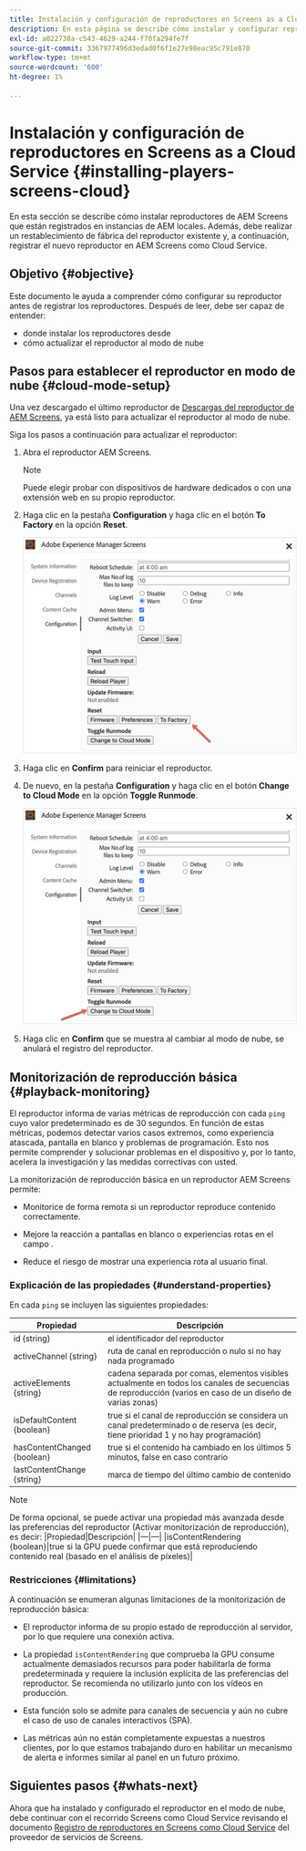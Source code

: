 ```yaml
---
title: Instalación y configuración de reproductores en Screens as a Cloud Service
description: En esta página se describe cómo instalar y configurar reproductores en Screens como Cloud Service.
exl-id: a022738a-c543-4629-a244-f70fa294fe7f
source-git-commit: 3367977496d3edad0f6f1e27e98eac95c791e870
workflow-type: tm+mt
source-wordcount: '600'
ht-degree: 1%

---
```


# Instalación y configuración de reproductores en Screens as a Cloud Service {#installing-players-screens-cloud}

En esta sección se describe cómo instalar reproductores de AEM Screens que están registrados en instancias de AEM locales. Además, debe realizar un restablecimiento de fábrica del reproductor existente y, a continuación, registrar el nuevo reproductor en AEM Screens como Cloud Service.

## Objetivo {#objective}

Este documento le ayuda a comprender cómo configurar su reproductor antes de registrar los reproductores. Después de leer, debe ser capaz de entender:

* donde instalar los reproductores desde
* cómo actualizar el reproductor al modo de nube

## Pasos para establecer el reproductor en modo de nube {#cloud-mode-setup}

Una vez descargado el último reproductor de [Descargas del reproductor de AEM Screens](https://download.macromedia.com/screens/), ya está listo para actualizar el reproductor al modo de nube.

Siga los pasos a continuación para actualizar el reproductor:

1. Abra el reproductor AEM Screens.

   >[!NOTE]
   >Puede elegir probar con dispositivos de hardware dedicados o con una extensión web en su propio reproductor.

1. Haga clic en la pestaña **Configuration** y haga clic en el botón **To Factory** en la opción **Reset**.

   ![image](/help/screens-cloud/assets/player/installplayer-2.png)

1. Haga clic en **Confirm** para reiniciar el reproductor.

1. De nuevo, en la pestaña **Configuration** y haga clic en el botón **Change to Cloud Mode** en la opción **Toggle Runmode**.

   ![image](/help/screens-cloud/assets/player/installplayer-1.png)

1. Haga clic en **Confirm** que se muestra al cambiar al modo de nube, se anulará el registro del reproductor.

## Monitorización de reproducción básica {#playback-monitoring}

El reproductor informa de varias métricas de reproducción con cada `ping` cuyo valor predeterminado es de 30 segundos. En función de estas métricas, podemos detectar varios casos extremos, como experiencia atascada, pantalla en blanco y problemas de programación. Esto nos permite comprender y solucionar problemas en el dispositivo y, por lo tanto, acelera la investigación y las medidas correctivas con usted.

La monitorización de reproducción básica en un reproductor AEM Screens permite:

* Monitorice de forma remota si un reproductor reproduce contenido correctamente.

* Mejore la reacción a pantallas en blanco o experiencias rotas en el campo .

* Reduce el riesgo de mostrar una experiencia rota al usuario final.

### Explicación de las propiedades {#understand-properties}

En cada `ping` se incluyen las siguientes propiedades:

| Propiedad | Descripción |
|---|---|
| id {string} | el identificador del reproductor |
| activeChannel {string} | ruta de canal en reproducción o nulo si no hay nada programado |
| activeElements {string} | cadena separada por comas, elementos visibles actualmente en todos los canales de secuencias de reproducción (varios en caso de un diseño de varias zonas) |
| isDefaultContent {boolean} | true si el canal de reproducción se considera un canal predeterminado o de reserva (es decir, tiene prioridad 1 y no hay programación) |
| hasContentChanged {boolean} | true si el contenido ha cambiado en los últimos 5 minutos, false en caso contrario |
| lastContentChange {string} | marca de tiempo del último cambio de contenido |

>[!NOTE]
>De forma opcional, se puede activar una propiedad más avanzada desde las preferencias del reproductor (Activar monitorización de reproducción), es decir:
>|Propiedad|Descripción|
>|—|—|
>|isContentRendering {boolean}|true si la GPU puede confirmar que está reproduciendo contenido real (basado en el análisis de píxeles)|

### Restricciones     {#limitations}

A continuación se enumeran algunas limitaciones de la monitorización de reproducción básica:

* El reproductor informa de su propio estado de reproducción al servidor, por lo que requiere una conexión activa.

* La propiedad `isContentRendering` que comprueba la GPU consume actualmente demasiados recursos para poder habilitarla de forma predeterminada y requiere la inclusión explícita de las preferencias del reproductor. Se recomienda no utilizarlo junto con los vídeos en producción.

* Esta función solo se admite para canales de secuencia y aún no cubre el caso de uso de canales interactivos (SPA).

* Las métricas aún no están completamente expuestas a nuestros clientes, por lo que estamos trabajando duro en habilitar un mecanismo de alerta e informes similar al panel en un futuro próximo.

## Siguientes pasos {#whats-next}

Ahora que ha instalado y configurado el reproductor en el modo de nube, debe continuar con el recorrido Screens como Cloud Service revisando el documento [Registro de reproductores en Screens como Cloud Service](/help/screens-cloud/managing-players-registration/registering-players-screens-cloud.md) del proveedor de servicios de Screens.
